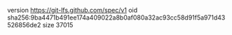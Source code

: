 version https://git-lfs.github.com/spec/v1
oid sha256:9ba4471b491ee174a409022a8b0af080a32ac93cc58d91f5a971d43526856de2
size 37015
